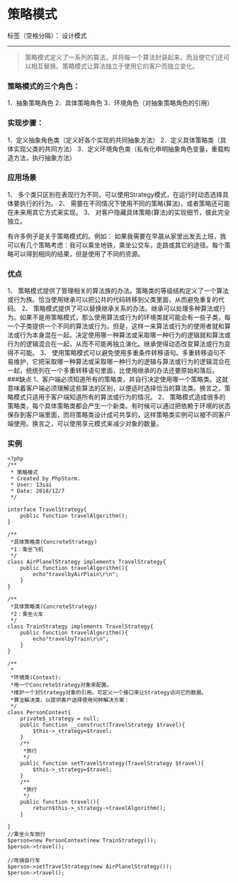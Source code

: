 ﻿# 策略模式

标签（空格分隔）： 设计模式

---


> 策略模式定义了一系列的算法，并将每一个算法封装起来，而且使它们还可以相互替换。策略模式让算法独立于使用它的客户而独立变化。

### 策略模式的三个角色：

1．抽象策略角色
2．具体策略角色
3．环境角色（对抽象策略角色的引用）

### 实现步骤：

1．定义抽象角色类（定义好各个实现的共同抽象方法）
2．定义具体策略类（具体实现父类的共同方法）
3．定义环境角色类（私有化申明抽象角色变量，重载构造方法，执行抽象方法）


### 应用场景
1、 多个类只区别在表现行为不同，可以使用Strategy模式，在运行时动态选择具体要执行的行为。
2、 需要在不同情况下使用不同的策略(算法)，或者策略还可能在未来用其它方式来实现。
3、 对客户隐藏具体策略(算法)的实现细节，彼此完全独立。

有许多例子是关于策略模式的。例如：
如果我需要在早晨从家里出发去上班，我可以有几个策略考虑：我可以乘坐地铁，乘坐公交车，走路或其它的途径。每个策略可以得到相同的结果，但是使用了不同的资源。


### 优点
1、 策略模式提供了管理相关的算法族的办法。策略类的等级结构定义了一个算法或行为族。恰当使用继承可以把公共的代码转移到父类里面，从而避免重复的代码。
2、 策略模式提供了可以替换继承关系的办法。继承可以处理多种算法或行为。如果不是用策略模式，那么使用算法或行为的环境类就可能会有一些子类，每一个子类提供一个不同的算法或行为。但是，这样一来算法或行为的使用者就和算法或行为本身混在一起。决定使用哪一种算法或采取哪一种行为的逻辑就和算法或行为的逻辑混合在一起，从而不可能再独立演化。继承使得动态改变算法或行为变得不可能。
3、 使用策略模式可以避免使用多重条件转移语句。多重转移语句不易维护，它把采取哪一种算法或采取哪一种行为的逻辑与算法或行为的逻辑混合在一起，统统列在一个多重转移语句里面，比使用继承的办法还要原始和落后。
###缺点
1、客户端必须知道所有的策略类，并自行决定使用哪一个策略类。这就意味着客户端必须理解这些算法的区别，以便适时选择恰当的算法类。换言之，策略模式只适用于客户端知道所有的算法或行为的情况。
2、 策略模式造成很多的策略类，每个具体策略类都会产生一个新类。有时候可以通过把依赖于环境的状态保存到客户端里面，而将策略类设计成可共享的，这样策略类实例可以被不同客户端使用。换言之，可以使用享元模式来减少对象的数量。

### 实例
```
<?php
/**
 * 策略模式
 * Created by PhpStorm.
 * User: 13sai
 * Date: 2018/12/7
 */

interface TravelStrategy{
    public function travelAlgorithm();
}

/**
 *具体策略类(ConcreteStrategy)
 *1：乘坐飞机
 */
class AirPlanelStrategy implements TravelStrategy{
    public function travelAlgorithm(){
        echo"travelbyAirPlain\r\n";
    }
}

/**
 *具体策略类(ConcreteStrategy)
 *2：乘坐火车
 */
class TrainStrategy implements TravelStrategy{
    public function travelAlgorithm(){
        echo"travelbyTrain\r\n";
    }
}

/**
 *
 *环境类(Context):
 *用一个ConcreteStrategy对象来配置。
 *维护一个对Strategy对象的引用。可定义一个接口来让Strategy访问它的数据。
 *算法解决类，以提供客户选择使用何种解决方案：
 */
class PersonContext{
    private$_strategy = null;
    public function __construct(TravelStrategy $travel){
        $this->_strategy=$travel;
    }
    /**
     *旅行
     */
    public function setTravelStrategy(TravelStrategy $travel){
        $this->_strategy=$travel;
    }
    /**
     *旅行
     */
    public function travel(){
        return$this->_strategy->travelAlgorithm();
    }

}
//乘坐火车旅行
$person=new PersonContext(new TrainStrategy());
$person->travel();

//改骑自行车
$person->setTravelStrategy(new AirPlanelStrategy());
$person->travel();
```




